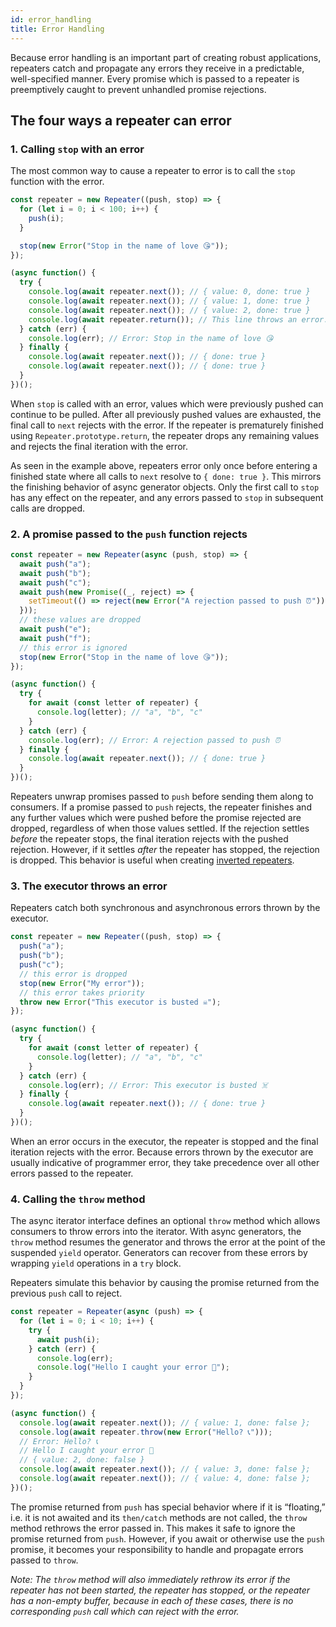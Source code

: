 ```yaml
---
id: error_handling
title: Error Handling
---
```


Because error handling is an important part of creating robust applications, repeaters catch and propagate any errors they receive in a predictable, well-specified manner. Every promise which is passed to a repeater is preemptively caught to prevent unhandled promise rejections.

## The four ways a repeater can error

### 1. Calling `stop` with an error

The most common way to cause a repeater to error is to call the `stop` function with the error.

```js
const repeater = new Repeater((push, stop) => {
  for (let i = 0; i < 100; i++) {
    push(i);
  }

  stop(new Error("Stop in the name of love 😘"));
});

(async function() {
  try {
    console.log(await repeater.next()); // { value: 0, done: true }
    console.log(await repeater.next()); // { value: 1, done: true }
    console.log(await repeater.next()); // { value: 2, done: true }
    console.log(await repeater.return()); // This line throws an error.
  } catch (err) {
    console.log(err); // Error: Stop in the name of love 😘
  } finally {
    console.log(await repeater.next()); // { done: true }
    console.log(await repeater.next()); // { done: true }
  }
})();
```

When `stop` is called with an error, values which were previously pushed can continue to be pulled. After all previously pushed values are exhausted, the final call to `next` rejects with the error. If the repeater is prematurely finished using `Repeater.prototype.return`, the repeater drops any remaining values and rejects the final iteration with the error.

As seen in the example above, repeaters error only once before entering a finished state where all calls to `next` resolve to `{ done: true }`. This mirrors the finishing behavior of async generator objects. Only the first call to `stop` has any effect on the repeater, and any errors passed to `stop` in subsequent calls are dropped.

### 2. A promise passed to the `push` function rejects

```js
const repeater = new Repeater(async (push, stop) => {
  await push("a");
  await push("b");
  await push("c");
  await push(new Promise((_, reject) => {
    setTimeout(() => reject(new Error("A rejection passed to push ⏰")), 100);
  }));
  // these values are dropped
  await push("e");
  await push("f");
  // this error is ignored
  stop(new Error("Stop in the name of love 😘"));
});

(async function() {
  try {
    for await (const letter of repeater) {
      console.log(letter); // "a", "b", "c"
    }
  } catch (err) {
    console.log(err); // Error: A rejection passed to push ⏰
  } finally {
    console.log(await repeater.next()); // { done: true }
  }
})();
```

Repeaters unwrap promises passed to `push` before sending them along to consumers. If a promise passed to `push` rejects, the repeater finishes and any further values which were pushed before the promise rejected are dropped, regardless of when those values settled. If the rejection settles *before* the repeater stops, the final iteration rejects with the pushed rejection. However, if it settles *after* the repeater has stopped, the rejection is dropped. This behavior is useful when creating [inverted repeaters](/docs/inverted-repeaters).

### 3. The executor throws an error

Repeaters catch both synchronous and asynchronous errors thrown by the executor.

```js
const repeater = new Repeater((push, stop) => {
  push("a");
  push("b");
  push("c");
  // this error is dropped
  stop(new Error("My error"));
  // this error takes priority
  throw new Error("This executor is busted ☠️");
});

(async function() {
  try {
    for await (const letter of repeater) {
      console.log(letter); // "a", "b", "c"
    }
  } catch (err) {
    console.log(err); // Error: This executor is busted ☠️
  } finally {
    console.log(await repeater.next()); // { done: true }
  }
})();
```

When an error occurs in the executor, the repeater is stopped and the final iteration rejects with the error. Because errors thrown by the executor are usually indicative of programmer error, they take precedence over all other errors passed to the repeater.  

### 4. Calling the `throw` method

The async iterator interface defines an optional `throw` method which allows consumers to throw errors into the iterator. With async generators, the `throw` method resumes the generator and throws the error at the point of the suspended `yield` operator. Generators can recover from these errors by wrapping `yield` operations in a `try` block.

Repeaters simulate this behavior by causing the promise returned from the previous `push` call to reject.

```js
const repeater = Repeater(async (push) => {
  for (let i = 0; i < 10; i++) {
    try {
      await push(i);
    } catch (err) {
      console.log(err);
      console.log("Hello I caught your error 👀");
    }
  }
});

(async function() {
  console.log(await repeater.next()); // { value: 1, done: false };
  console.log(await repeater.throw(new Error("Hello? 📞"))); 
  // Error: Hello? 📞
  // Hello I caught your error 👀
  // { value: 2, done: false }
  console.log(await repeater.next()); // { value: 3, done: false };
  console.log(await repeater.next()); // { value: 4, done: false };
})();
```

The promise returned from `push` has special behavior where if it is “floating,” i.e. it is not awaited and its `then/catch` methods are not called, the `throw` method rethrows the error passed in. This makes it safe to ignore the promise returned from `push`. However, if you await or otherwise use the `push` promise, it becomes your responsibility to handle and propagate errors passed to `throw`.

*Note: The `throw` method will also immediately rethrow its error if the repeater has not been started, the repeater has stopped, or the repeater has a non-empty buffer, because in each of these cases, there is no corresponding `push` call which can reject with the error.*
